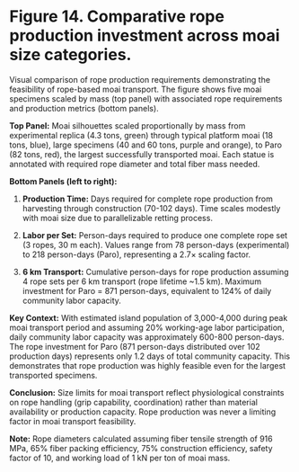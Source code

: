 # Figure 14. Comparative rope production investment across moai size categories.

Visual comparison of rope production requirements demonstrating the feasibility of rope-based moai transport. The figure shows five moai specimens scaled by mass (top panel) with associated rope requirements and production metrics (bottom panels).

**Top Panel:** Moai silhouettes scaled proportionally by mass from experimental replica (4.3 tons, green) through typical platform moai (18 tons, blue), large specimens (40 and 60 tons, purple and orange), to Paro (82 tons, red), the largest successfully transported moai. Each statue is annotated with required rope diameter and total fiber mass needed.

**Bottom Panels (left to right):**

1. **Production Time:** Days required for complete rope production from harvesting through construction (70-102 days). Time scales modestly with moai size due to parallelizable retting process.

2. **Labor per Set:** Person-days required to produce one complete rope set (3 ropes, 30 m each). Values range from 78 person-days (experimental) to 218 person-days (Paro), representing a 2.7× scaling factor.

3. **6 km Transport:** Cumulative person-days for rope production assuming 4 rope sets per 6 km transport (rope lifetime ~1.5 km). Maximum investment for Paro = 871 person-days, equivalent to 124% of daily community labor capacity.

**Key Context:** With estimated island population of 3,000-4,000 during peak moai transport period and assuming 20% working-age labor participation, daily community labor capacity was approximately 600-800 person-days. The rope investment for Paro (871 person-days distributed over 102 production days) represents only 1.2 days of total community capacity. This demonstrates that rope production was highly feasible even for the largest transported specimens.

**Conclusion:** Size limits for moai transport reflect physiological constraints on rope handling (grip capability, coordination) rather than material availability or production capacity. Rope production was never a limiting factor in moai transport feasibility.

**Note:** Rope diameters calculated assuming fiber tensile strength of 916 MPa, 65% fiber packing efficiency, 75% construction efficiency, safety factor of 10, and working load of 1 kN per ton of moai mass.
